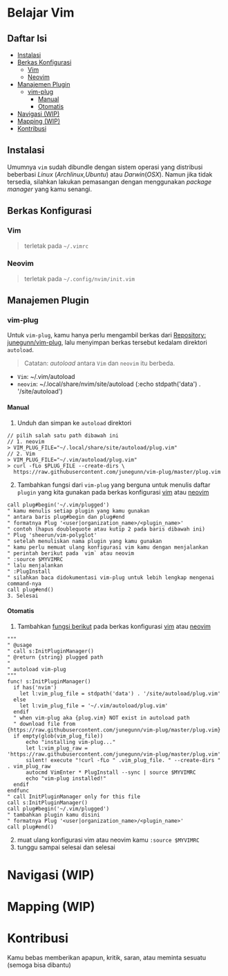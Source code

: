 # Belajar Vim 

## Daftar Isi
<!-- vim-markdown-toc GFM -->

  * [Instalasi](#instalasi)
  * [Berkas Konfigurasi](#berkas-konfigurasi)
    * [Vim](#vim)
    * [Neovim](#neovim)
  * [Manajemen Plugin](#manajemen-plugin)
    * [vim-plug](#vim-plug)
      * [Manual](#manual)
      * [Otomatis](#otomatis)
* [Navigasi (WIP)](#navigasi-wip)
* [Mapping (WIP)](#mapping-wip)
* [Kontribusi](#kontribusi)

<!-- vim-markdown-toc -->

## Instalasi

Umumnya `vim` sudah dibundle dengan sistem operasi yang distribusi beberbasi _Linux_ (_Archlinux,Ubuntu_) atau _Darwin_(_OSX_). Namun jika tidak tersedia, silahkan lakukan pemasangan dengan menggunakan _package manager_ yang kamu senangi.

## Berkas Konfigurasi

### Vim 
> terletak pada `~/.vimrc`
### Neovim
> terletak pada `~/.config/nvim/init.vim`

## Manajemen Plugin
### vim-plug
Untuk `vim-plug`, kamu hanya perlu mengambil berkas dari [Repository: junegunn/vim-plug](https://github.com/junegunn/vim-plug/blob/master/plug.vim?raw=true), lalu menyimpan berkas tersebut kedalam direktori `autoload`.
   
> Catatan: _autoload_ antara `Vim` dan `neovim` itu berbeda.
   
* `Vim`: ~/.vim/autoload
* `neovim`: ~/.local/share/nvim/site/autoload (:echo stdpath('data') . '/site/autoload')
   
#### Manual
1. Unduh dan simpan ke `autoload` direktori 
```shell
// pilih salah satu path dibawah ini 
// 1. neovim
> VIM_PLUG_FILE="~/.local/share/site/autoload/plug.vim"
// 2. Vim
> VIM_PLUG_FILE="~/.vim/autoload/plug.vim"
> curl -fLo $PLUG_FILE --create-dirs \
  https://raw.githubusercontent.com/junegunn/vim-plug/master/plug.vim
```
2. Tambahkan fungsi dari `vim-plug` yang berguna untuk menulis daftar `plugin` yang kita gunakan pada berkas konfigurasi [vim](#vim) atau [neovim](#neovim) 
```viml
call plug#begin('~/.vim/plugged')
" kamu menulis setiap plugin yang kamu gunakan
" antara baris plug#begin dan plug#end
" formatnya Plug '<user|organization_name>/<plugin_name>'
" contoh (hapus doublequote atau kutip 2 pada baris dibawah ini)
" Plug 'sheerun/vim-polyglot' 
" setelah menuliskan nama plugin yang kamu gunakan 
" kamu perlu memuat ulang konfigurasi vim kamu dengan menjalankan 
" perintah berikut pada `vim` atau neovim
" :source $MYVIMRC
" lalu menjalankan 
" :PlugInstall
" silahkan baca didokumentasi vim-plug untuk lebih lengkap mengenai command-nya
call plug#end()
3. Selesai
```

#### Otomatis
1. Tambahkan [fungsi berikut](https://github.com/ri7nz/.dotifiles/commit/cdc6b84c376722ce88a3c96342e56d737e4e2ee2#diff-7b703895bd6083d95820fd09acf991e47e2a9dc7822d0dbfdb54d7f4486eb1afR5-R29) pada berkas konfigurasi [vim](#vim) atau [neovim](#neovim) 
```viml
"""
" @usage
" call s:InitPluginManager()
" @return {string} plugged path
"
" autoload vim-plug 
"""
func! s:InitPluginManager()
  if has('nvim')
    let l:vim_plug_file = stdpath('data') . '/site/autoload/plug.vim'
  else
    let l:vim_plug_file = '~/.vim/autoload/plug.vim'
  endif
  " when vim-plug aka {plug.vim} NOT exist in autoload path
  " download file from {https://raw.githubusercontent.com/junegunn/vim-plug/master/plug.vim}
  if empty(glob(vim_plug_file))
      echo "installing vim-plug..."
      let l:vim_plug_raw = 'https://raw.githubusercontent.com/junegunn/vim-plug/master/plug.vim'
      silent! execute "!curl -fLo " .vim_plug_file. " --create-dirs " . vim_plug_raw
      autocmd VimEnter * PlugInstall --sync | source $MYVIMRC
      echo "vim-plug installed!"
  endif
endfunc
" call InitPluginManager only for this file
call s:InitPluginManager()
call plug#begin('~/.vim/plugged')
" tambahkan plugin kamu disini
" formatnya Plug '<user|organization_name>/<plugin_name>'
call plug#end()
```
2. muat ulang konfigurasi vim atau neovim kamu `:source $MYVIMRC`
3. tunggu sampai selesai dan selesai
 
# Navigasi (WIP)
# Mapping (WIP)
# Kontribusi

Kamu bebas memberikan apapun, kritik, saran, atau meminta sesuatu (semoga bisa dibantu) 


